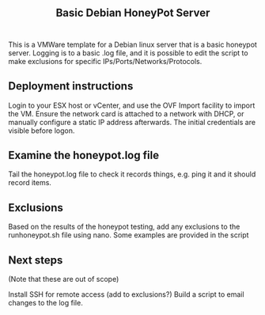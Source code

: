 <h2 align="center">
   <strong>Basic Debian HoneyPot Server</strong>
   </br></br>
</h2>

This is a VMWare template for a Debian linux server that is a basic honeypot server.
Logging is to a basic .log file, and it is possible to edit the script to make exclusions for specific IPs/Ports/Networks/Protocols.

## Deployment instructions
Login to your ESX host or vCenter, and use the OVF Import facility to import the VM.
Ensure the network card is attached to a network with DHCP, or manually configure a static IP address afterwards.
The initial credentials are visible before logon.

## Examine the honeypot.log file
Tail the honeypot.log file to check it records things, e.g. ping it and it should record items.

## Exclusions
Based on the results of the honeypot testing, add any exclusions to the runhoneypot.sh file using nano.
Some examples are provided in the script


## Next steps
(Note that these are out of scope)

Install SSH for remote access (add to exclusions?)
Build a script to email changes to the log file.
